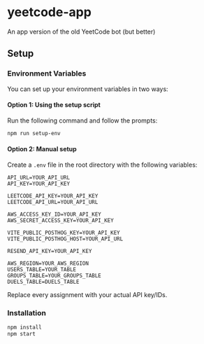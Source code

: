 # yeetcode-app

An app version of the old YeetCode bot (but better)

## Setup

### Environment Variables

You can set up your environment variables in two ways:

#### Option 1: Using the setup script

Run the following command and follow the prompts:

```bash
npm run setup-env
```

#### Option 2: Manual setup

Create a `.env` file in the root directory with the following variables:

```
API_URL=YOUR_API_URL
API_KEY=YOUR_API_KEY

LEETCODE_API_KEY=YOUR_API_KEY
LEETCODE_API_URL=YOUR_API_URL

AWS_ACCESS_KEY_ID=YOUR_API_KEY
AWS_SECRET_ACCESS_KEY=YOUR_API_KEY

VITE_PUBLIC_POSTHOG_KEY=YOUR_API_KEY
VITE_PUBLIC_POSTHOG_HOST=YOUR_API_URL

RESEND_API_KEY=YOUR_API_KEY

AWS_REGION=YOUR_AWS_REGION
USERS_TABLE=YOUR_TABLE
GROUPS_TABLE=YOUR_GROUPS_TABLE
DUELS_TABLE=DUELS_TABLE
```

Replace every assignment with your actual API key/IDs.

### Installation

```bash
npm install
npm start
```
